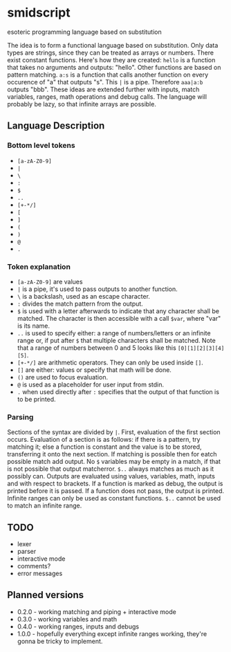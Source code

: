 # smidscript
esoteric programming language based on substitution

The idea is to form a functional language based on substitution.
Only data types are strings, since they can be treated as arrays or numbers.
There exist constant functions. 
Here's how they are created: `hello` is a function that takes no arguments and outputs: "hello".
Other functions are based on pattern matching. `a:s` is a function that calls another function on every occurence of "a"
that outputs "s".
This `|` is a pipe.
Therefore `aaa|a:b` outputs "bbb".
These ideas are extended further with inputs, match variables,
ranges, math operations and debug calls.
The language will probably be lazy, so that infinite arrays are possible.

## Language Description

### Bottom level tokens
+ `[a-zA-Z0-9]`
+ `|`
+ `\`
+ `:`
+ `$`
+ `..`
+ `[+-*/]`
+ `[`
+ `]`
+ `(`
+ `)`
+ `@`
+ `.`

### Token explanation
+ `[a-zA-Z0-9]` are values
+ `|` is a pipe, it's used to pass outputs to another function.
+ `\` is a backslash, used as an escape character.
+ `:` divides the match pattern from the output.
+ `$` is used with a letter afterwards to indicate that any character shall be matched.
The character is then accessible with a call `$var`, where "var" is its name.
+ `..` is used to specify either: a range of numbers/letters or an infinite range or,
if put after `$` that multiple characters shall be matched. Note that a range of numbers
between 0 and 5 looks like this `[0][1][2][3][4][5]`.
+ `[+-*/]` are arithmetic operators. They can only be used inside `[]`. 
+ `[]` are either: values or specify that math will be done.
+ `()` are used to focus evaluation.
+ `@` is used as a placeholder for user input from stdin.
+ `.` when used directly after `:` specifies that the output of that function is
to be printed.

### Parsing
Sections of the syntax are divided by `|`.
First, evaluation of the first section occurs.
Evaluation of a section is as follows: if there is a pattern, try matching it;
else a function is constant and the value is to be stored, transferring it onto the next
section. If matching is possible then for eatch possible match add output. No `$` variables
may be empty in a match, if that is not possible that output matcherror.
`$..` always matches as much as it possibly can.
Outputs are evaluated using values, variables, math, inputs and with respect to brackets.
If a function is marked as debug, the output is printed before it is passed.
If a function does not pass, the output is printed.
Infinite ranges can only be used as constant functions.
`$..` cannot be used to match an infinite range.

## TODO
+ lexer
+ parser
+ interactive mode
+ comments?
+ error messages

## Planned versions
+ 0.2.0 - working matching and piping + interactive mode
+ 0.3.0 - working variables and math
+ 0.4.0 - working ranges, inputs and debugs
+ 1.0.0 - hopefully everything except infinite ranges working,
they're gonna be tricky to implement.
